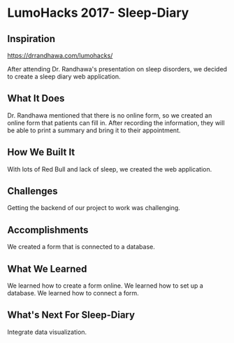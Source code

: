 # LumoHacks 2017- Sleep-Diary

## Inspiration

https://drrandhawa.com/lumohacks/

After attending Dr. Randhawa's presentation on sleep disorders, we decided to create a sleep diary web application.

## What It Does
Dr. Randhawa mentioned that there is no online form, so we created an online form that patients can fill in. After recording the information, they will be able to print a summary and bring it to their appointment.

## How We Built It
With lots of Red Bull and lack of sleep, we created the web application.

## Challenges
Getting the backend of our project to work was challenging.

## Accomplishments 
We created a form that is connected to a database. 

## What We Learned
We learned how to create a form online.
We learned how to set up a database.
We learned how to connect a form.

## What's Next For Sleep-Diary
Integrate data visualization.